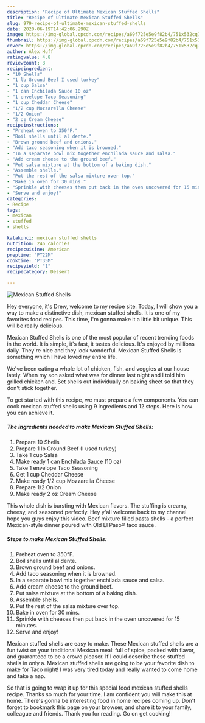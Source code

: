 ```yaml
---
description: "Recipe of Ultimate Mexican Stuffed Shells"
title: "Recipe of Ultimate Mexican Stuffed Shells"
slug: 979-recipe-of-ultimate-mexican-stuffed-shells
date: 2020-06-19T14:42:06.290Z
image: https://img-global.cpcdn.com/recipes/a69f725e5e9f82b4/751x532cq70/mexican-stuffed-shells-recipe-main-photo.jpg
thumbnail: https://img-global.cpcdn.com/recipes/a69f725e5e9f82b4/751x532cq70/mexican-stuffed-shells-recipe-main-photo.jpg
cover: https://img-global.cpcdn.com/recipes/a69f725e5e9f82b4/751x532cq70/mexican-stuffed-shells-recipe-main-photo.jpg
author: Alex Huff
ratingvalue: 4.8
reviewcount: 8
recipeingredient:
- "10 Shells"
- "1 lb Ground Beef I used turkey"
- "1 cup Salsa"
- "1 can Enchilada Sauce 10 oz"
- "1 envelope Taco Seasoning"
- "1 cup Cheddar Cheese"
- "1/2 cup Mozzarella Cheese"
- "1/2 Onion"
- "2 oz Cream Cheese"
recipeinstructions:
- "Preheat oven to 350°F."
- "Boil shells until al dente."
- "Brown ground beef and onions."
- "Add taco seasoning when it is browned."
- "In a separate bowl mix together enchilada sauce and salsa."
- "Add cream cheese to the ground beef."
- "Put salsa mixture at the bottom of a baking dish."
- "Assemble shells."
- "Put the rest of the salsa mixture over top."
- "Bake in oven for 30 mins."
- "Sprinkle with cheeses then put back in the oven uncovered for 15 minutes."
- "Serve and enjoy!"
categories:
- Recipe
tags:
- mexican
- stuffed
- shells

katakunci: mexican stuffed shells 
nutrition: 246 calories
recipecuisine: American
preptime: "PT22M"
cooktime: "PT35M"
recipeyield: "1"
recipecategory: Dessert

---
```



![Mexican Stuffed Shells](https://img-global.cpcdn.com/recipes/a69f725e5e9f82b4/751x532cq70/mexican-stuffed-shells-recipe-main-photo.jpg)

Hey everyone, it's Drew, welcome to my recipe site. Today, I will show you a way to make a distinctive dish, mexican stuffed shells. It is one of my favorites food recipes. This time, I'm gonna make it a little bit unique. This will be really delicious.

Mexican Stuffed Shells is one of the most popular of recent trending foods in the world. It is simple, it's fast, it tastes delicious. It's enjoyed by millions daily. They're nice and they look wonderful. Mexican Stuffed Shells is something which I have loved my entire life.

We&#39;ve been eating a whole lot of chicken, fish, and veggies at our house lately. When my son asked what was for dinner last night and I told him grilled chicken and. Set shells out individually on baking sheet so that they don&#39;t stick together.


To get started with this recipe, we must prepare a few components. You can cook mexican stuffed shells using 9 ingredients and 12 steps. Here is how you can achieve it.

<!--inarticleads1-->

##### The ingredients needed to make Mexican Stuffed Shells:

1. Prepare 10 Shells
1. Prepare 1 lb Ground Beef (I used turkey)
1. Take 1 cup Salsa
1. Make ready 1 can Enchilada Sauce (10 oz)
1. Take 1 envelope Taco Seasoning
1. Get 1 cup Cheddar Cheese
1. Make ready 1/2 cup Mozzarella Cheese
1. Prepare 1/2 Onion
1. Make ready 2 oz Cream Cheese


This whole dish is bursting with Mexican flavors. The stuffing is creamy, cheesy, and seasoned perfectly. Hey y&#39;all welcome back to my channel hope you guys enjoy this video. Beef mixture filled pasta shells - a perfect Mexican-style dinner poured with Old El Paso® taco sauce. 

<!--inarticleads2-->

##### Steps to make Mexican Stuffed Shells:

1. Preheat oven to 350°F.
1. Boil shells until al dente.
1. Brown ground beef and onions.
1. Add taco seasoning when it is browned.
1. In a separate bowl mix together enchilada sauce and salsa.
1. Add cream cheese to the ground beef.
1. Put salsa mixture at the bottom of a baking dish.
1. Assemble shells.
1. Put the rest of the salsa mixture over top.
1. Bake in oven for 30 mins.
1. Sprinkle with cheeses then put back in the oven uncovered for 15 minutes.
1. Serve and enjoy!


Mexican stuffed shells are easy to make. These Mexican stuffed shells are a fun twist on your traditional Mexican meal: full of spice, packed with flavor, and guaranteed to be a crowd pleaser. If I could describe these stuffed shells in only a. Mexican stuffed shells are going to be your favorite dish to make for Taco night! I was very tired today and really wanted to come home and take a nap. 

So that is going to wrap it up for this special food mexican stuffed shells recipe. Thanks so much for your time. I am confident you will make this at home. There's gonna be interesting food in home recipes coming up. Don't forget to bookmark this page on your browser, and share it to your family, colleague and friends. Thank you for reading. Go on get cooking!

